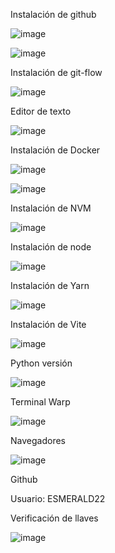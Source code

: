 Instalación de github

![image](https://github.com/Internship-ciancoders-24-1/mi-lugar-de-trabajo-introduccion-ESMERALD22/assets/116524002/7385405a-acf4-47d2-afa6-a4c3ff1f3a59)

![image](https://github.com/Internship-ciancoders-24-1/mi-lugar-de-trabajo-introduccion-ESMERALD22/assets/116524002/0cc7d961-91cf-4e11-8862-2cb7a93c3b2e)

Instalación de git-flow

![image](https://github.com/Internship-ciancoders-24-1/mi-lugar-de-trabajo-introduccion-ESMERALD22/assets/116524002/5e97b68a-dc93-437c-b30b-65e0c6143385)

Editor de texto

![image](https://github.com/Internship-ciancoders-24-1/mi-lugar-de-trabajo-introduccion-ESMERALD22/assets/116524002/bd3a53dd-052d-4464-9bfd-67af138e9495)

Instalación de Docker

![image](https://github.com/Internship-ciancoders-24-1/mi-lugar-de-trabajo-introduccion-ESMERALD22/assets/116524002/f6cb02a5-4195-424c-9606-8bf0da1392a7)

![image](https://github.com/Internship-ciancoders-24-1/mi-lugar-de-trabajo-introduccion-ESMERALD22/assets/116524002/2d5d6702-233a-4bf6-b96e-475206b6abc0)

Instalación de NVM 

 ![image](https://github.com/Internship-ciancoders-24-1/mi-lugar-de-trabajo-introduccion-ESMERALD22/assets/116524002/ba985708-dbae-4f56-b73b-00afc9a1a8ab)

Instalación de node

![image](https://github.com/Internship-ciancoders-24-1/mi-lugar-de-trabajo-introduccion-ESMERALD22/assets/116524002/6093fe3d-a464-437e-98b0-9908b0e6b099)

Instalación de Yarn

![image](https://github.com/Internship-ciancoders-24-1/mi-lugar-de-trabajo-introduccion-ESMERALD22/assets/116524002/4697609f-e1d2-4048-8779-e8b3b5360c80)


Instalación de Vite

 ![image](https://github.com/Internship-ciancoders-24-1/mi-lugar-de-trabajo-introduccion-ESMERALD22/assets/116524002/1b8d64f8-5453-443f-876a-502803325188)


Python versión

![image](https://github.com/Internship-ciancoders-24-1/mi-lugar-de-trabajo-introduccion-ESMERALD22/assets/116524002/7bfaaab2-1b75-46f6-873f-9d494a9ebc49)

Terminal Warp

![image](https://github.com/Internship-ciancoders-24-1/mi-lugar-de-trabajo-introduccion-ESMERALD22/assets/116524002/6cb327dc-bc5a-43e1-b182-c907c3eedcf8)


Navegadores

![image](https://github.com/Internship-ciancoders-24-1/mi-lugar-de-trabajo-introduccion-ESMERALD22/assets/116524002/beb0c09e-9c93-4b33-b7fc-5753db944b95)

Github

Usuario: ESMERALD22

Verificación de llaves

![image](https://github.com/Internship-ciancoders-24-1/mi-lugar-de-trabajo-introduccion-ESMERALD22/assets/116524002/db4c8465-a58a-427f-8719-b97669ad3aba)


